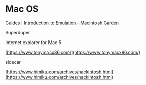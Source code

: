 # Mac OS

[Guides | Introduction to Emulation - Macintosh Garden](https://macintoshgarden.org/guides#QEMU)

Superduper

Internet explorer for Mac 5

[https://www.tonymacx86.com/](https://www.tonymacx86.com/)

sidecar

[https://www.himiku.com/archives/hackintosh.html](https://www.himiku.com/archives/hackintosh.html)